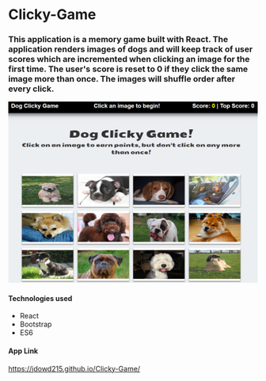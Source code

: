 # Clicky-Game

### This application is a memory game built with React.  The application renders images of dogs and will keep track of user scores which are incremented when clicking an image for the first time.  The user's score is reset to 0 if they click the same image more than once.  The images will shuffle order after every click.  

![Screenshot](public/img/clickyGame.PNG)

#### Technologies used
* React
* Bootstrap
* ES6

#### App Link
https://jdowd215.github.io/Clicky-Game/
